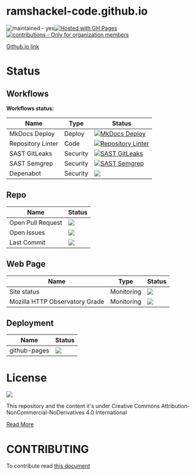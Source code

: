 # ramshackel-code.github.io

![maintained - yes](https://img.shields.io/badge/maintained-yes-blue)[![Hosted with GH Pages](https://img.shields.io/badge/Hosted_with-GitHub_Pages-blue?logo=github&logoColor=white)](https://pages.github.com/ "Go to GitHub Pages homepage")[![contributions - Only for organization members](https://img.shields.io/badge/contributions-welcome-blue)](/CONTRIBUTING.md "Go to contributions doc")

[Github.io link](https://ramshackle-code/ramshackel-code.github.io)

# Status

## Workflows

**Workflows status:**

|Name|Type|Status|
|--|--|--|
|MkDocs Deploy|Deploy|[![MkDocs Deploy](https://github.com/Isaaker/piscinadeentropia/actions/workflows/deploy_gh-pages.yml/badge.svg?branch=main)](https://github.com/Isaaker/piscinadeentropia/actions/workflows/deploy_gh-pages.yml)|
|Repository Linter|Code|[![Repository Linter](https://github.com/Isaaker/piscinadeentropia/actions/workflows/repolint.yml/badge.svg)](https://github.com/Isaaker/piscinadeentropia/actions/workflows/repolint.yml)|
|SAST GitLeaks|Security|[![SAST GitLeaks](https://github.com/Isaaker/piscinadeentropia/actions/workflows/sast-gitleaks.yml/badge.svg)](https://github.com/Isaaker/piscinadeentropia/actions/workflows/sast-gitleaks.yml)|
|SAST Semgrep|Security|[![SAST Semgrep](https://github.com/Isaaker/piscinadeentropia/actions/workflows/sast-semgrep.yml/badge.svg)](https://github.com/Isaaker/piscinadeentropia/actions/workflows/sast-semgrep.yml)|
|Depenabot|Security|![](https://badgen.net/github/dependabot/isaaker/piscinadeentropia)|

## Repo

|Name|Status|
|--|--|
|Open Pull Request|![](https://badgen.net/github/open-prs/isaaker/piscinadeentropia)|
|Open Issues|![](https://badgen.net/github/open-issues/isaaker/piscinadeentropia)|
|Last Commit|![](https://img.shields.io/github/last-commit/isaaker/piscinadeentropia)|

## Web Page

|Name|Type|Status|
|--|--|--|
|Site status|Monitoring|![](https://img.shields.io/website?url=https%3A%2F%2Fisaaker.github.io%2Fpiscinadeentropia%2F)|
|Mozilla HTTP Observatory Grade|Monitoring|![](https://img.shields.io/mozilla-observatory/grade/piscinadeentropia.es?publish)|

## Deployment

|Name|Status|
|--|--|
|github-pages|![](https://img.shields.io/github/deployments/isaaker/piscinadeentropia/github-pages)|
# License

![](https://i.creativecommons.org/l/by-nc-nd/4.0/88x31.png)

This repository and the content it's under Creative Commons Attribution-NonCommercial-NoDerivatives 4.0 International  

[Read More](https://github.com/ramshackle-code/ramshackel-code.github.io/blob/main/LICENSE.md)

# CONTRIBUTING
To contribute read [this document](https://github.com/ramshackle-code/ramshackel-code.github.io/blob/main/CONTRIBUTING.md)
